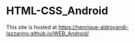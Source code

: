 # HTML-CSS_Android
 
This site is hosted at https://henrique-aldrovandi-lazzarino.github.io/WEB_Android/
